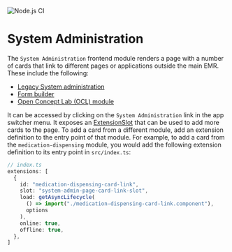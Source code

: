 ![Node.js CI](https://github.com/openmrs/openmrs-esm-template-app/workflows/Node.js%20CI/badge.svg)

# System Administration

The `System Administration` frontend module renders a page with a number of cards that link to different pages or applications outside the main EMR. These include the following:

- [Legacy System administration](http://dev3.openmrs.org/openmrs/admin)
- [Form builder](https://github.com/openmrs/openmrs-esm-form-builder)
- [Open Concept Lab (OCL) module](https://github.com/openmrs/openmrs-esm-admin-tools/tree/main/packages/esm-admin-openconceptlab-app)

It can be accessed by clicking on the `System Administration` link in the app switcher menu. It exposes an [ExtensionSlot](https://o3-docs.vercel.app/docs/extension-system) that can be used to add more cards to the page. To add a card from a different module, add an extension definition to the entry point of that module. For example, to add a card from the `medication-dispensing` module, you would add the following extension definition to its entry point in `src/index.ts`:

```ts
// index.ts
extensions: [
  {
    id: "medication-dispensing-card-link",
    slot: "system-admin-page-card-link-slot",
    load: getAsyncLifecycle(
      () => import("./medication-dispensing-card-link.component"),
      options
    ),
    online: true,
    offline: true,
  },
]